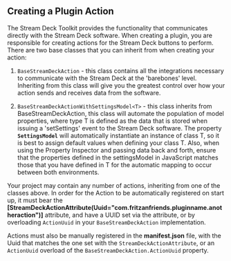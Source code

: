 ## Creating a Plugin Action

The Stream Deck Toolkit provides the functionality that communicates directly with the Stream Deck software. When creating a plugin, you are responsible for creating actions for the Stream Deck buttons to perform. There are two base classes that you can inherit from when creating your action:

1. `BaseStreamDeckAction` - this class contains all the integrations necessary to communicate with the Stream Deck at the 'barebones' level. Inheriting from this class will give you the greatest control over how your action sends and receives data from the software.

2. `BaseStreamDeckActionWithSettingsModel<T>` - this class inherits from BaseStreamDeckAction, this class will automate the population of model properties, where type T is defined as the data that is stored when issuing a 'setSettings' event to the Stream Deck software. The property **`SettingsModel`** will automatically instantiate an instance of class T, so it is best to assign default values when defining your class T. Also, when using the Property Inspector and passing data back and forth, ensure that the properties defined in the settingsModel in JavaScript matches those that you have defined in T for the automatic mapping to occur between both environments.

Your project may contain any number of actions, inheriting from one of the classes above. In order for the Action to be automatically registered on start up, it must bear the **[StreamDeckActionAttribute(Uuid="com.fritzanfriends.pluginname.anotheraction")]** attribute, and have a UUID set via the attribute, or by overloading `ActionUuid` in your `BaseStreamDeckAction` implementation.

Actions must also be manually registered in the **manifest.json** file, with the Uuid that matches the one set with the `StreamDeckActionAttribute`, or an `ActionUuid` overload of the `BaseStreamDeckAction.ActionUuid` property.
